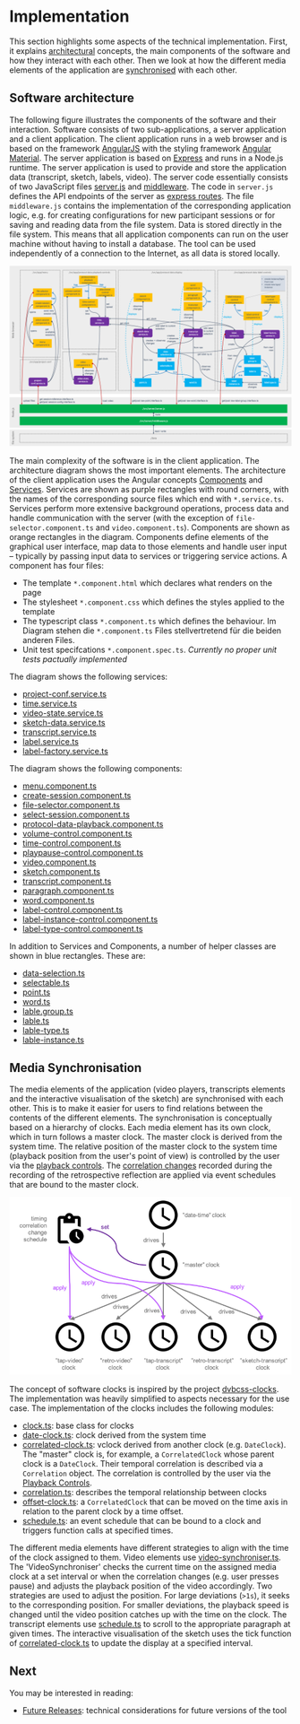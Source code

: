 # Implementation

This section highlights some aspects of the technical implementation. First, it explains [architectural](#software-architecture) concepts, the main components of the software and how they interact with each other. Then we look at how the different media elements of the application are [synchronised](#media-synchrionisation) with each other.

## Software architecture

The following figure illustrates the components of the software and their interaction. Software consists of two sub-applications, a server application and a client application. The client application runs in a web browser and is based on the framework [AngularJS](https://docs.angularjs.org/guide) with the styling framework [Angular Material](https://material.angular.io/). The server application is based on [Express](https://expressjs.com/) and runs in a Node.js runtime. The server application is used to provide and store the application data (transcript, sketch, labels, video). The server code essentially consists of two JavaScript files [server.js](../src/server/server.js) and [middleware](../src/server/middleware.js). The code in `server.js` defines the API endpoints of the server as [express routes](https://expressjs.com/en/guide/routing.html). The file `middleware.js` contains the implementation of the corresponding application logic, e.g. for creating configurations for new participant sessions or for saving and reading data from the file system. Data is stored directly in the file system. This means that all application components can run on the user machine without having to install a database. The tool can be used independently of a connection to the Internet, as all data is stored locally.

![Architecture diagram](images/architecture.png)

The main complexity of the software is in the client application. The architecture diagram shows the most important elements. The architecture of the client application uses the Angular concepts [Components](https://angular.io/guide/component-overview) and [Services](https://angular.io/guide/dependency-injection). Services are shown as purple rectangles with round corners, with the names of the corresponding source files which end with `*.service.ts`. Services perform more extensive background operations, process data and handle communication with the server (with the exception of `file-selector.component.ts` and `video.component.ts`). Components are shown as orange rectangles in the diagram. Components define elements of the graphical user interface, map data to those elements and handle user input – typically by passing input data to services or triggering service actions. A component has four files:

- The template `*.component.html` which declares what renders on the page 
- The stylesheet `*.component.css` which defines the styles applied to the template
- The typescript class `*.component.ts` which defines the behaviour. Im Diagram stehen die `*.component.ts` Files stellvertretend für die beiden anderen Files.
- Unit test specifcations `*.component.spec.ts`. *Currently no proper unit tests pactually implemented*

The diagram shows the following services:

- [project-conf.service.ts](../src/app/project-conf/project-conf.service.ts)
- [time.service.ts](../src/app/protocol-data-playback-controls/time-control/time.service.ts)
- [video-state.service.ts](../src/app/video/video-state.service.ts)
- [sketch-data.service.ts](../src/app/protocol-data-display/sketch/sketch-data.service.ts)
- [transcript.service.ts](../src/app/protocol-data-display/transcript/transcript.service.ts)
- [label.service.ts](../src/app/protocol-data-label-controls/label.service.ts)
- [label-factory.service.ts](../src/app/protocol-data-label-controls/label-factory.service.ts)

The diagram shows the following components:

- [menu.component.ts](../src/app/menu/menu.component.ts)
- [create-session.component.ts](../src/app/menu/create-session/create-session.component.ts)
- [file-selector.component.ts](../src/app/menu/create-session/file-selector/file-selector.component.ts)
- [select-session.component.ts](../src/app/menu/select-session/select-session.component.ts)
- [protocol-data-playback.component.ts](../src/app/protocol-data-playback-controls/protocol-data-playback-controls.component.ts)
- [volume-control.component.ts](../src/app/protocol-data-playback-controls/volume-control/volume-control.component.ts)
- [time-control.component.ts](../src/app/protocol-data-playback-controls/time-control/time-control.component.ts)
- [playpause-control.component.ts](../src/app/protocol-data-playback-controls/playpause-control/playpause-control.component.ts)
- [video.component.ts](../src/app/video/video.component.ts)
- [sketch.component.ts](../src/app/protocol-data-display/sketch/sketch.component.ts)
- [transcript.component.ts](../src/app/protocol-data-display/transcript/transcript.service.ts)
- [paragraph.component.ts](../src/app/protocol-data-display/transcript/paragraph/paragraph.component.ts)
- [word.component.ts](../src/app/protocol-data-display/transcript/word/word.component.ts)
- [label-control.component.ts](../src/app/protocol-data-label-controls/label-control/label-control.component.ts)
- [label-instance-control.component.ts](../src/app/protocol-data-label-controls/label-control/label-instance-control/label-instance-control.component.ts)
- [label-type-control.component.ts](../src/app/protocol-data-label-controls/label-control/label-type-control/label-type-control.component.ts)

In addition to Services and Components, a number of helper classes are shown in blue rectangles. These are:

- [data-selection.ts](../src/app/protocol-data-display/selection/data-selection.ts)
- [selectable.ts](../src/app/protocol-data-display/selection/selectable.ts)
- [point.ts](../src/app/protocol-data-display/sketch/point.ts)
- [word.ts](../src/app/protocol-data-display/transcript/word/word.ts)
- [lable.group.ts](../src/app/protocol-data-label-controls/label-group.ts)
- [lable.ts](../src/app/protocol-data-label-controls/label-control/label.ts)
- [lable-type.ts](../src/app/protocol-data-label-controls/label-control/label-type-control/label-type.ts)
- [lable-instance.ts](../src/app/protocol-data-label-controls/label-control/label-instance-control/label-instance.ts)

## Media Synchronisation

The media elements of the application (video players, transcripts elements and the interactive visualisation of the sketch) are synchronised with each other. This is to make it easier for users to find relations between the contents of the different elements. The synchronisation is conceptually based on a hierarchy of clocks. Each media element has its own clock, which in turn follows a master clock. The master clock is derived from the system time. The relative position of the master clock to the system time (playback position from the user's point of view) is controlled by the user via the [playback controls](#interface-and-features). The [correlation changes](#correlations) recorded during the recording of the retrospective reflection are applied via event schedules that are bound to the master clock.


![Software clocks](images/clocks.png)

The concept of software clocks is inspired by the project [dvbcss-clocks](https://github.com/bbc/dvbcss-clocks/). The implementation was heavily simplified to aspects necessary for the use case. The implementation of the clocks includes the following modules:

- [clock.ts](../src/app/protocol-data-playback-controls/time-control/clocks/clock.ts): base class for clocks
- [date-clock.ts](../src/app/protocol-data-playback-controls/time-control/clocks/date-clock.ts): clock derived from the system time
- [correlated-clock.ts](../src/app/protocol-data-playback-controls/time-control/clocks/correlated-clock.ts): vclock derived from another clock (e.g. `DateClock`). The "master" clock is, for example, a `CorrelatedClock` whose parent clock is a `DateClock`. Their temporal correlation is described via a `Correlation` object. The correlation is controlled by the user via the [Playback Controls](#interface-and-features).
- [correlation.ts](../src/app/protocol-data-playback-controls/time-control/clocks/correlation.ts): describes the temporal relationship between clocks
- [offset-clock.ts](../src/app/protocol-data-playback-controls/time-control/clocks/offset-clock.ts): a `CorrelatedClock` that can be moved on the time axis in relation to the parent clock by a time offset.
- [schedule.ts](../src/app/protocol-data-playback-controls/time-control/clocks/schedule.ts): an event schedule that can be bound to a clock and triggers function calls at specified times.

The different media elements have different strategies to align with the time of the clock assigned to them. Video elements use [video-synchroniser.ts](../src/app/protocol-data-playback-controls/video/video-synchroniser.ts). The 'VideoSynchroniser' checks the current time on the assigned media clock at a set interval or when the correlation changes (e.g. user presses pause) and adjusts the playback position of the video accordingly. Two strategies are used to adjust the position. For large deviations (`>1s`), it seeks to the corresponding position. For smaller deviations, the playback speed is changed until the video position catches up with the time on the clock. The transcript elements use [schedule.ts](../src/app/protocol-data-playback-controls/time-control/clocks/schedule.ts) to scroll to the appropriate paragraph at given times. The interactive visualisation of the sketch uses the tick function of [correlated-clock.ts](../src/app/protocol-data-playback-controls/time-control/clocks/correlated-clock.ts) to update the display at a specified interval.

## Next

You may be interested in reading:

- [Future Releases](future-releases.md): technical considerations for future versions of the tool
